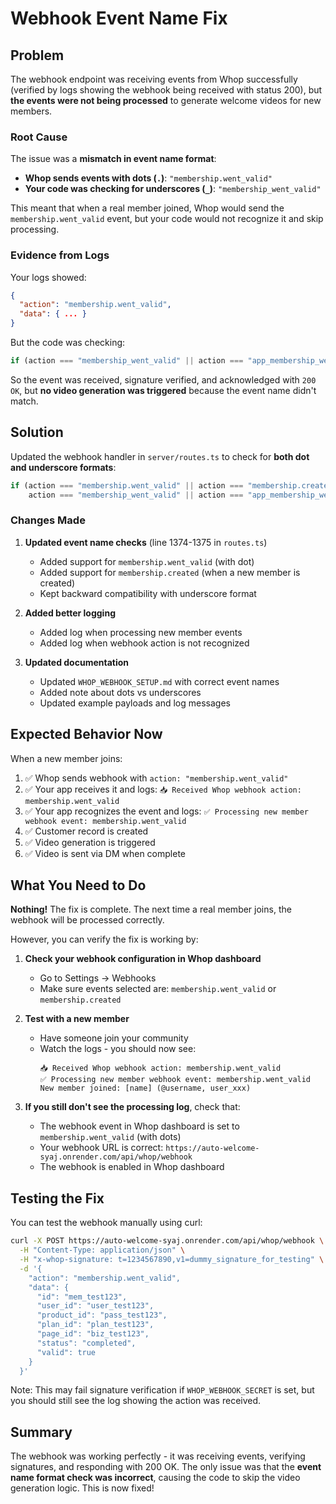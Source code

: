 # Webhook Event Name Fix

## Problem

The webhook endpoint was receiving events from Whop successfully (verified by logs showing the webhook being received with status 200), but **the events were not being processed** to generate welcome videos for new members.

### Root Cause

The issue was a **mismatch in event name format**:

- **Whop sends events with dots (`.`)**: `"membership.went_valid"`
- **Your code was checking for underscores (`_`)**: `"membership_went_valid"`

This meant that when a real member joined, Whop would send the `membership.went_valid` event, but your code would not recognize it and skip processing.

### Evidence from Logs

Your logs showed:
```json
{
  "action": "membership.went_valid",
  "data": { ... }
}
```

But the code was checking:
```typescript
if (action === "membership_went_valid" || action === "app_membership_went_valid")
```

So the event was received, signature verified, and acknowledged with `200 OK`, but **no video generation was triggered** because the event name didn't match.

## Solution

Updated the webhook handler in `server/routes.ts` to check for **both dot and underscore formats**:

```typescript
if (action === "membership.went_valid" || action === "membership.created" || 
    action === "membership_went_valid" || action === "app_membership_went_valid") {
```

### Changes Made

1. **Updated event name checks** (line 1374-1375 in `routes.ts`)
   - Added support for `membership.went_valid` (with dot)
   - Added support for `membership.created` (when a new member is created)
   - Kept backward compatibility with underscore format

2. **Added better logging**
   - Added log when processing new member events
   - Added log when webhook action is not recognized

3. **Updated documentation**
   - Updated `WHOP_WEBHOOK_SETUP.md` with correct event names
   - Added note about dots vs underscores
   - Updated example payloads and log messages

## Expected Behavior Now

When a new member joins:

1. ✅ Whop sends webhook with `action: "membership.went_valid"`
2. ✅ Your app receives it and logs: `📥 Received Whop webhook action: membership.went_valid`
3. ✅ Your app recognizes the event and logs: `✅ Processing new member webhook event: membership.went_valid`
4. ✅ Customer record is created
5. ✅ Video generation is triggered
6. ✅ Video is sent via DM when complete

## What You Need to Do

**Nothing!** The fix is complete. The next time a real member joins, the webhook will be processed correctly.

However, you can verify the fix is working by:

1. **Check your webhook configuration in Whop dashboard**
   - Go to Settings → Webhooks
   - Make sure events selected are: `membership.went_valid` or `membership.created`

2. **Test with a new member**
   - Have someone join your community
   - Watch the logs - you should now see:
     ```
     📥 Received Whop webhook action: membership.went_valid
     ✅ Processing new member webhook event: membership.went_valid
     New member joined: [name] (@username, user_xxx)
     ```

3. **If you still don't see the processing log**, check that:
   - The webhook event in Whop dashboard is set to `membership.went_valid` (with dots)
   - Your webhook URL is correct: `https://auto-welcome-syaj.onrender.com/api/whop/webhook`
   - The webhook is enabled in Whop dashboard

## Testing the Fix

You can test the webhook manually using curl:

```bash
curl -X POST https://auto-welcome-syaj.onrender.com/api/whop/webhook \
  -H "Content-Type: application/json" \
  -H "x-whop-signature: t=1234567890,v1=dummy_signature_for_testing" \
  -d '{
    "action": "membership.went_valid",
    "data": {
      "id": "mem_test123",
      "user_id": "user_test123",
      "product_id": "pass_test123",
      "plan_id": "plan_test123",
      "page_id": "biz_test123",
      "status": "completed",
      "valid": true
    }
  }'
```

Note: This may fail signature verification if `WHOP_WEBHOOK_SECRET` is set, but you should still see the log showing the action was received.

## Summary

The webhook was working perfectly - it was receiving events, verifying signatures, and responding with 200 OK. The only issue was that the **event name format check was incorrect**, causing the code to skip the video generation logic. This is now fixed!

